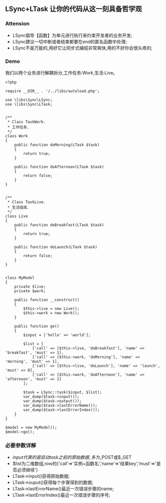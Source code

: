 ## LSync+LTask 让你的代码从这一刻具备哲学观
### Attension
* LSync倡导【函数】为单元进行执行来约束开发者的业务开发;
* LSync建议一切中断或者结束都要在end的匿名函数中处理;
* LSync不是万能的,用好它让同步式编程非常爽快,用的不好你会很头疼的;
### Demo
我们以两个业务进行解耦拆分,工作任务:Work,生活:Live。
```
<?php

require __DIR__ . '/../libs/autoload.php';

use \libs\Sync\LSync;
use \libs\Sync\LTask;


/**
 * Class TaskWork.
 * 工作任务.
 */
class Work
{
    public function doMorning(LTask $task)
    {
        return true;
    }

    public function doAfternoon(LTask $task)
    {
        return false;
    }
}


/**
 * Class TaskLive.
 * 生活组成.
 */
class Live
{
    public function doBreakfast(LTask $task)
    {
        return true;
    }

    public function doLaunch(LTask $task)
    {
        return false;
    }
}


class MyModel
{
    private $live;
    private $work;

    public function __construct()
    {
        $this->live = new Live();
        $this->work = new Work();
    }

    public function go()
    {
        $input = ['hello' => 'world'];

        $list = [
            ['call' => [$this->live, 'doBreakfast'], 'name' => 'breakfast', 'must' => 1],
            ['call' => [$this->work, 'doMorning'], 'name' => 'morning', 'must' => 1],
            ['call' => [$this->live, 'doLaunch'], 'name' => 'launch', 'must' => 0],
            ['call' => [$this->work, 'doAfternoon'], 'name' => 'afternoon', 'must' => 1]
        ];

        $task = LSync::task($input, $list);
        var_dump($task->input());
        var_dump($task->output());
        var_dump($task->lastErrorName());
        var_dump($task->lastErrorIndex());
    }
}

$model = new MyModel();
$model->go();
```
### 必要参数详解
* $input 代表的是启动task之前的原始数据,多为$_POST或$_GET
* $list为二维数组,row的{'call'=>'实例+函数名','name'=>'结果key','must'=>'是否必须继续'}
* LTask->input()获得原始数据;
* LTask->ouput()获得每个步骤得到的数据;
* LTask->lastErrorName()最近一次错误步骤的name;
* LTask->lastErrorIndex()最近一次错误步骤的序号;





